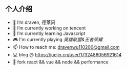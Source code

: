 ## 个人介绍
- 📸 I’m draven, 德莱问
- 🔭 I’m currently working on tencent
- 🌱 I’m currently learning Javascript
- 🎮 I'm currently playing *英雄联盟&王者荣耀*
- 📫 How to reach me: dravenwu110200@gmail.com
- 💻 blog @ https://juejin.cn/user/1732486056921614
- 🎈 fork react && vue && node && performance
